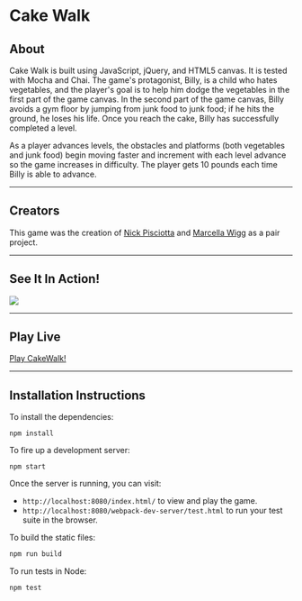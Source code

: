 # Cake Walk

## About

Cake Walk is built using JavaScript, jQuery, and HTML5 canvas. It is tested with Mocha and Chai. The game's protagonist, Billy, is a child who hates vegetables, and the player's goal is to help him dodge the vegetables in the first part of the game canvas. In the second part of the game canvas, Billy avoids a gym floor by jumping from junk food to junk food; if he hits the ground, he loses his life. Once you reach the cake, Billy has successfully completed a level.

As a player advances levels, the obstacles and platforms (both vegetables and junk food) begin moving faster and increment with each level advance so the game increases in difficulty. The player gets 10 pounds each time Billy is able to advance.

---

## Creators

This game was the creation of [Nick Pisciotta](http://github.com/nickpisciotta) and [Marcella Wigg](http://github.com/marcellawigg) as a pair project.

---

## See It In Action!
![](http://g.recordit.co/hWaFzYHIeb.gif)

---

## Play Live

[Play CakeWalk!](nickpisciotta.github.io/game-time)

---

## Installation Instructions

To install the dependencies:

```
npm install
```

To fire up a development server:

```
npm start
```

Once the server is running, you can visit:

* `http://localhost:8080/index.html/` to view and play the game.
* `http://localhost:8080/webpack-dev-server/test.html` to run your test suite in the browser.

To build the static files:

```js
npm run build
```

To run tests in Node:

```js
npm test
```
